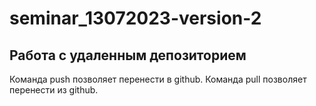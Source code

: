﻿# seminar_13072023-version-2
## Работа с удаленным депозиторием
Команда push позволяет перенести в github.
Команда pull позволяет перенести из github.
